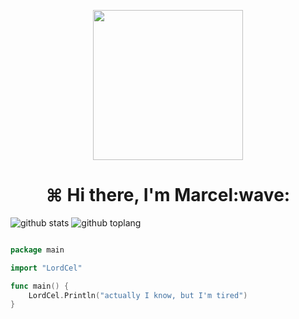 <p align="center">
<img src="https://avatars.githubusercontent.com/MarcelCyan" width="240" height="240"/>
</p>
<h1 align='center'>⌘ Hi there, I'm Marcel:wave:</h1>

![github stats](https://github-readme-stats.vercel.app/api?username=MarcelCyan&show_icons=true&theme=radical)
![github toplang](https://github-readme-stats.vercel.app/api/top-langs/?username=MarcelCyan&show_icons=true&theme=radical)

<!--![github toplang](https://github-readme-stats.vercel.app/api/top-langs/?username=MarcelCyan&layout=compact&theme=nightowl)-->
```go

package main

import "LordCel"

func main() {
    LordCel.Println("actually I know, but I'm tired")
}
```


